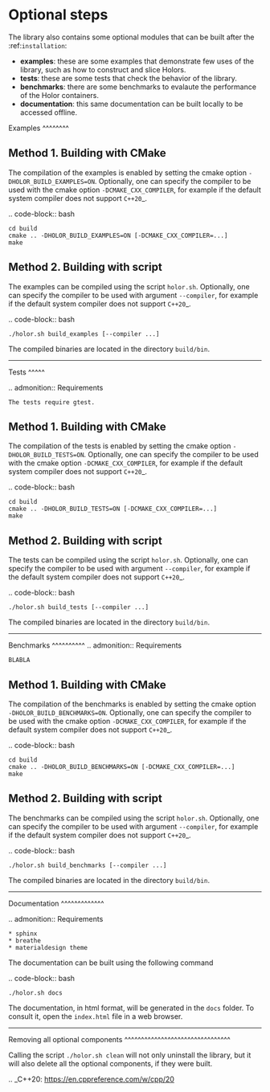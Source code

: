 # Optional steps

The library also contains some optional modules that can be built after the :ref:`installation`:

* **examples**: these are some examples that demonstrate few uses of the library, such as how to construct and slice Holors.
* **tests**: these are some tests that check the behavior of the library.
* **benchmarks**: there are some benchmarks to evalaute the performance of the Holor containers.
* **documentation**: this same documentation can be built locally to be accessed offline.


Examples
^^^^^^^^

Method 1. Building with CMake
-----------------------------
The compilation of the examples is enabled by setting the cmake option ``-DHOLOR_BUILD_EXAMPLES=ON``. Optionally, one can specify the compiler to be used with the cmake option ``-DCMAKE_CXX_COMPILER``, for example if the default system compiler does not support `C++20`_.

.. code-block:: bash

    cd build
    cmake .. -DHOLOR_BUILD_EXAMPLES=ON [-DCMAKE_CXX_COMPILER=...]
    make



Method 2. Building with script
------------------------------
The examples can be compiled using the script ``holor.sh``. Optionally, one can specify the compiler to be used with argument ``--compiler``, for example if the default system compiler does not support `C++20`_.

.. code-block:: bash

    ./holor.sh build_examples [--compiler ...]

The compiled binaries are located  in the directory ``build/bin``.


--------------


Tests
^^^^^

.. admonition:: Requirements

    The tests require gtest.




Method 1. Building with CMake
-----------------------------
The compilation of the tests is enabled by setting the cmake option ``-DHOLOR_BUILD_TESTS=ON``. Optionally, one can specify the compiler to be used with the cmake option ``-DCMAKE_CXX_COMPILER``, for example if the default system compiler does not support `C++20`_.

.. code-block:: bash

    cd build
    cmake .. -DHOLOR_BUILD_TESTS=ON [-DCMAKE_CXX_COMPILER=...]
    make



Method 2. Building with script
------------------------------
The tests can be compiled using the script ``holor.sh``. Optionally, one can specify the compiler to be used with argument ``--compiler``, for example if the default system compiler does not support `C++20`_.

.. code-block:: bash

    ./holor.sh build_tests [--compiler ...]

The compiled binaries are located  in the directory ``build/bin``.



--------------



Benchmarks
^^^^^^^^^^
.. admonition:: Requirements

    BLABLA 



Method 1. Building with CMake
-----------------------------
The compilation of the benchmarks is enabled by setting the cmake option ``-DHOLOR_BUILD_BENCHMARKS=ON``. Optionally, one can specify the compiler to be used with the cmake option ``-DCMAKE_CXX_COMPILER``, for example if the default system compiler does not support `C++20`_.

.. code-block:: bash

    cd build
    cmake .. -DHOLOR_BUILD_BENCHMARKS=ON [-DCMAKE_CXX_COMPILER=...]
    make



Method 2. Building with script
------------------------------
The benchmarks can be compiled using the script ``holor.sh``. Optionally, one can specify the compiler to be used with argument ``--compiler``, for example if the default system compiler does not support `C++20`_.

.. code-block:: bash

    ./holor.sh build_benchmarks [--compiler ...]

The compiled binaries are located  in the directory ``build/bin``.




-----------------




Documentation
^^^^^^^^^^^^^

.. admonition:: Requirements

    * sphinx
    * breathe
    * materialdesign theme

The documentation can be built using the following command

.. code-block:: bash

    ./holor.sh docs


The documentation, in html format, will be generated in the ``docs`` folder. To consult it, open the ``index.html`` file in a web browser.




---------------



Removing all optional components
^^^^^^^^^^^^^^^^^^^^^^^^^^^^^^^^

Calling the script ``./holor.sh clean`` will not only uninstall the library, but it will also delete all the optional components, if they were built.

.. _C++20: https://en.cppreference.com/w/cpp/20